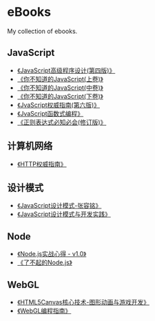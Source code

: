 # eBooks
My collection of ebooks.

## JavaScript
* [《JavaScript高级程序设计(第四版)》](/JavaScript/JavaScript%E9%AB%98%E7%BA%A7%E7%A8%8B%E5%BA%8F%E8%AE%BE%E8%AE%A1%EF%BC%88%E7%AC%AC4%E7%89%88%EF%BC%89.pdf)
* [《你不知道的JavaScript(上卷)》](/JavaScript/%E4%BD%A0%E4%B8%8D%E7%9F%A5%E9%81%93%E7%9A%84JavaScript(%E4%B8%8A%E5%8D%B7).pdf)
* [《你不知道的JavaScript(中卷)》](/JavaScript/%E4%BD%A0%E4%B8%8D%E7%9F%A5%E9%81%93%E7%9A%84JavaScript(%E4%B8%AD%E5%8D%B7).pdf)
* [《你不知道的JavaScript(下卷)》](/JavaScript/%E4%BD%A0%E4%B8%8D%E7%9F%A5%E9%81%93%E7%9A%84JavaScript(%E4%B8%8B%E5%8D%B7).pdf)
* [《JvaScript权威指南(第六版)》](/JavaScript/JavaScript%E6%9D%83%E5%A8%81%E6%8C%87%E5%8D%97.%E7%AC%AC%E5%85%AD%E7%89%88.pdf)
* [《JvaScript函数式编程》](/JavaScript/JavaScript%E5%87%BD%E6%95%B0%E5%BC%8F%E7%BC%96%E7%A8%8B.pdf)
* [《正则表达式必知必会(修订版)》](/JavaScript/%E6%AD%A3%E5%88%99%E8%A1%A8%E8%BE%BE%E5%BC%8F%E5%BF%85%E7%9F%A5%E5%BF%85%E4%BC%9A(%E4%BF%AE%E8%AE%A2%E7%89%88).pdf)

## 计算机网络
* [《HTTP权威指南》](/%E8%AE%A1%E7%AE%97%E6%9C%BA%E7%BD%91%E7%BB%9C/HTTP%E6%9D%83%E5%A8%81%E6%8C%87%E5%8D%97.pdf)

## 设计模式
* [《JavaScript设计模式-张容铭》](/%E8%AE%BE%E8%AE%A1%E6%A8%A1%E5%BC%8F/JavaScript%E8%AE%BE%E8%AE%A1%E6%A8%A1%E5%BC%8F%20%E5%BC%A0%E5%AE%B9%E9%93%AD.pdf)
* [《JavaScript设计模式与开发实践》](/%E8%AE%BE%E8%AE%A1%E6%A8%A1%E5%BC%8F/JavaScript%E8%AE%BE%E8%AE%A1%E6%A8%A1%E5%BC%8F%E4%B8%8E%E5%BC%80%E5%8F%91%E5%AE%9E%E8%B7%B5.pdf)

## Node
* [《Node.js实战心得 - v1.0》](/Node/Node.js%20%E5%AE%9E%E6%88%98%E5%BF%83%E5%BE%97%20-%20v1.0.pdf)
* [《了不起的Node.js》](/Node/%E4%BA%86%E4%B8%8D%E8%B5%B7%E7%9A%84Node.js.pdf)

## WebGL
* [《HTML5Canvas核心技术-图形动画与游戏开发》](/webGL/HTML5Canvas%E6%A0%B8%E5%BF%83%E6%8A%80%E6%9C%AF-%E5%9B%BE%E5%BD%A2%E5%8A%A8%E7%94%BB%E4%B8%8E%E6%B8%B8%E6%88%8F%E5%BC%80%E5%8F%91.pdf)
* [《WebGL编程指南》](/webGL/WebGL%E7%BC%96%E7%A8%8B%E6%8C%87%E5%8D%97.pdf)


